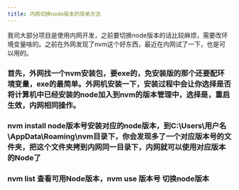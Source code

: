 ```yaml
---
title: 内网切换node版本的简单方法
---
```


我司大部分项目是使用内网开发，之前要切换node版本的话比较麻烦，需要改环境变量啥的。之前在外网发现了nvm这个好东西，最近在内网试了一下，也是可以用的。

### 首先，外网找一个nvm安装包，要exe的，免安装版的那个还要配环境变量，exe的最简单。外网机安装一下，安装过程中会让你选择是否将计算机中已经安装的node加入到nvm的版本管理中，选择是，重启生效，内网相同操作。

### nvm install node版本号安装对应的node版本，到C:\Users\用户名\AppData\Roaming\nvm目录下，你会发现多了一个对应版本号的文件夹，把这个文件夹拷到内网同一目录下，内网就可以使用对应版本的Node了

### nvm list 查看可用Node版本，nvm use 版本号 切换node版本
